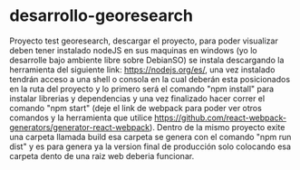 # desarrollo-georesearch

Proyecto test georesearch, descargar el proyecto, para poder visualizar deben tener instalado nodeJS en sus maquinas en windows (yo lo desarrolle bajo ambiente libre sobre DebianSO) se instala descargando la herramienta del siguiente link: https://nodejs.org/es/, una vez instalado tendrán acceso a una shell o consola en la cual deberán esta posicionados en la ruta del proyecto y lo primero será el comando "npm install" para instalar librerias y dependencias y una vez finalizado hacer correr el comando "npm start" (deje el link de webpack para poder ver otros comandos y la herramienta que utilice https://github.com/react-webpack-generators/generator-react-webpack). Dentro de la mismo proyecto exite una carpeta llamada build esa carpeta se genera con el comando "npm run dist" y es para genera ya la version final de producción solo colocando esa carpeta dento de una raiz web deberia funcionar.
